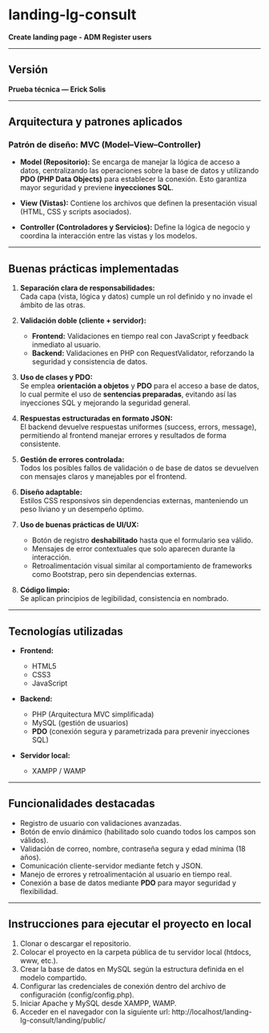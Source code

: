# landing-lg-consult

**Create landing page - ADM Register users**

---

## Versión

**Prueba técnica — Erick Solis**

---

## Arquitectura y patrones aplicados

### Patrón de diseño: **MVC (Model–View–Controller)**

- **Model (Repositorio):**
  Se encarga de manejar la lógica de acceso a datos, centralizando las operaciones sobre la base de datos y utilizando **PDO (PHP Data Objects)** para establecer la conexión.
  Esto garantiza mayor seguridad y previene **inyecciones SQL**.

- **View (Vistas):**
  Contiene los archivos que definen la presentación visual (HTML, CSS y scripts asociados).
- **Controller (Controladores y Servicios):**
  Define la lógica de negocio y coordina la interacción entre las vistas y los modelos.

---

## Buenas prácticas implementadas

1. **Separación clara de responsabilidades:**  
   Cada capa (vista, lógica y datos) cumple un rol definido y no invade el ámbito de las otras.

2. **Validación doble (cliente + servidor):**

   - **Frontend:** Validaciones en tiempo real con JavaScript y feedback inmediato al usuario.
   - **Backend:** Validaciones en PHP con RequestValidator, reforzando la seguridad y consistencia de datos.

3. **Uso de clases y PDO:**  
   Se emplea **orientación a objetos** y **PDO** para el acceso a base de datos, lo cual permite el uso de **sentencias preparadas**, evitando así las inyecciones SQL y mejorando la seguridad general.

4. **Respuestas estructuradas en formato JSON:**  
   El backend devuelve respuestas uniformes (success, errors, message), permitiendo al frontend manejar errores y resultados de forma consistente.

5. **Gestión de errores controlada:**  
   Todos los posibles fallos de validación o de base de datos se devuelven con mensajes claros y manejables por el frontend.

6. **Diseño adaptable:**  
   Estilos CSS responsivos sin dependencias externas, manteniendo un peso liviano y un desempeño óptimo.

7. **Uso de buenas prácticas de UI/UX:**

   - Botón de registro **deshabilitado** hasta que el formulario sea válido.
   - Mensajes de error contextuales que solo aparecen durante la interacción.
   - Retroalimentación visual similar al comportamiento de frameworks como Bootstrap, pero sin dependencias externas.

8. **Código limpio:**  
   Se aplican principios de legibilidad, consistencia en nombrado.

---

## Tecnologías utilizadas

- **Frontend:**

  - HTML5
  - CSS3
  - JavaScript

- **Backend:**

  - PHP (Arquitectura MVC simplificada)
  - MySQL (gestión de usuarios)
  - **PDO** (conexión segura y parametrizada para prevenir inyecciones SQL)

- **Servidor local:**

  - XAMPP / WAMP

---

## Funcionalidades destacadas

- Registro de usuario con validaciones avanzadas.
- Botón de envío dinámico (habilitado solo cuando todos los campos son válidos).
- Validación de correo, nombre, contraseña segura y edad mínima (18 años).
- Comunicación cliente-servidor mediante fetch y JSON.
- Manejo de errores y retroalimentación al usuario en tiempo real.
- Conexión a base de datos mediante **PDO** para mayor seguridad y flexibilidad.

---

## Instrucciones para ejecutar el proyecto en local

1. Clonar o descargar el repositorio.
2. Colocar el proyecto en la carpeta pública de tu servidor local (htdocs, www, etc.).
3. Crear la base de datos en MySQL según la estructura definida en el modelo compartido.
4. Configurar las credenciales de conexión dentro del archivo de configuración (config/config.php).
5. Iniciar Apache y MySQL desde XAMPP, WAMP.
6. Acceder en el navegador con la siguiente url: http://localhost/landing-lg-consult/landing/public/
